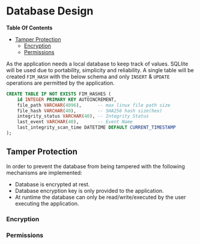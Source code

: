 # Database Design

**Table Of Contents**
* [Tamper Protection](#tamper-protection)
  + [Encryption](#encryption)
  + [Permissions](#permissions)

As the application needs a local database to keep track of values. SQLlite will be used due to portability, simplicity and reliability. A single table will be created <code>FIM_HASH</code> with the below schema and only <code>INSERT</code> & <code>UPDATE</code> operations are permitted by the application.

```SQL
CREATE TABLE IF NOT EXISTS FIM_HASHES (
    id INTEGER PRIMARY KEY AUTOINCREMENT,
    file_path VARCHAR(4096),      -- max linux file path size
    file_hash VARCHAR(40),        -- SHA256 hash size(hex)
    integrity_status VARCHAR(40), -- Integrity Status
    last_event VARCHAR(40),       -- Event Name
    last_integrity_scan_time DATETIME DEFAULT CURRENT_TIMESTAMP
);
```

## Tamper Protection
In order to prevent the database from being tampered with the following mechanisms are implemented:
- Database is encrypted at rest.
- Database encryption key is only provided to the application.
- At runtime the database can only be read/write/executed by the user executing the application.

### Encryption
### Permissions
